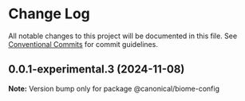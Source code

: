 # Change Log

All notable changes to this project will be documented in this file.
See [Conventional Commits](https://conventionalcommits.org) for commit guidelines.

## 0.0.1-experimental.3 (2024-11-08)

**Note:** Version bump only for package @canonical/biome-config
